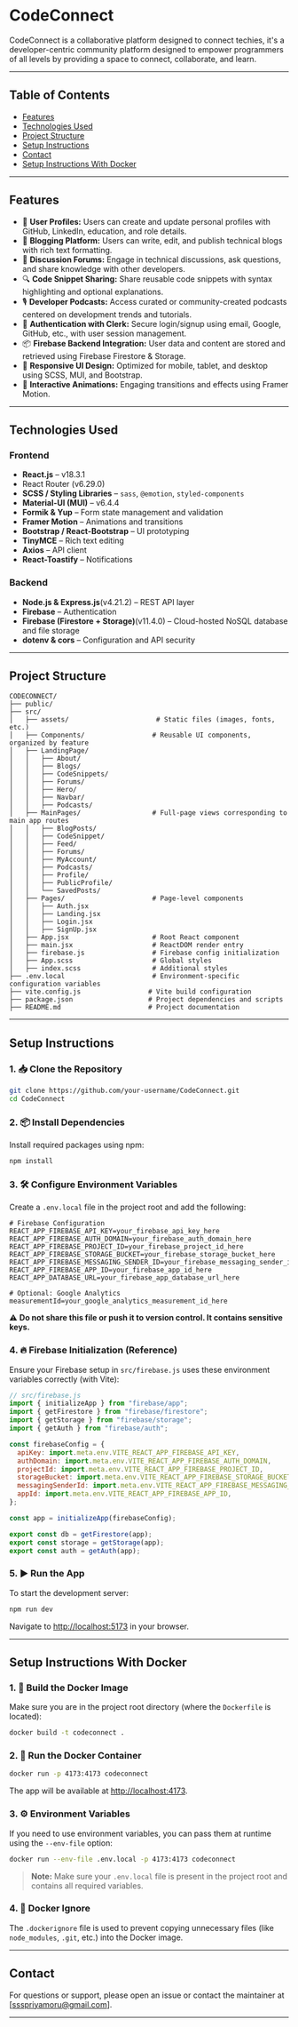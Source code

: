 # CodeConnect

CodeConnect is a collaborative platform designed to connect techies, it's a developer-centric community platform designed to empower programmers of all levels by providing a space to connect, collaborate, and learn.

---

## Table of Contents

- [Features](#features)
- [Technologies Used](#technologies-used)
- [Project Structure](#project-structure)
- [Setup Instructions](#setup-instructions)
- [Contact](#contact)
- [Setup Instructions With Docker](#setup-instructions-with-docker)

---

## Features

- 👤 **User Profiles:** Users can create and update personal profiles with GitHub, LinkedIn, education, and role details.
- 📝 **Blogging Platform:** Users can write, edit, and publish technical blogs with rich text formatting.
- 💬 **Discussion Forums:** Engage in technical discussions, ask questions, and share knowledge with other developers.
- 🔍 **Code Snippet Sharing:** Share reusable code snippets with syntax highlighting and optional explanations.
- 🎙️ **Developer Podcasts:** Access curated or community-created podcasts centered on development trends and tutorials.
- 🔐 **Authentication with Clerk:** Secure login/signup using email, Google, GitHub, etc., with user session management.
- 📦 **Firebase Backend Integration:** User data and content are stored and retrieved using Firebase Firestore & Storage.
- 📲 **Responsive UI Design:** Optimized for mobile, tablet, and desktop using SCSS, MUI, and Bootstrap.
- 🌈 **Interactive Animations:** Engaging transitions and effects using Framer Motion.

---

## Technologies Used

### Frontend
- **React.js** – v18.3.1
- React Router (v6.29.0)
- **SCSS / Styling Libraries** – `sass`, `@emotion`, `styled-components`
- **Material-UI (MUI)** – v6.4.4
- **Formik & Yup** – Form state management and validation
- **Framer Motion** – Animations and transitions
- **Bootstrap / React-Bootstrap** – UI prototyping
- **TinyMCE** – Rich text editing
- **Axios** – API client
- **React-Toastify** – Notifications

### Backend
- **Node.js & Express.js**(v4.21.2) – REST API layer
- **Firebase** – Authentication
- **Firebase (Firestore + Storage)**(v11.4.0) – Cloud-hosted NoSQL database and file storage
- **dotenv & cors** – Configuration and API security

---

## Project Structure

```
CODECONNECT/
├── public/
├── src/
│   ├── assets/                      # Static files (images, fonts, etc.)
│   ├── Components/                 # Reusable UI components, organized by feature
│   ├── LandingPage/
│   │   ├── About/
│   │   ├── Blogs/
│   │   ├── CodeSnippets/
│   │   ├── Forums/
│   │   ├── Hero/
│   │   ├── Navbar/
│   │   ├── Podcasts/
│   ├── MainPages/                  # Full-page views corresponding to main app routes
│   │   ├── BlogPosts/
│   │   ├── CodeSnippet/
│   │   ├── Feed/
│   │   ├── Forums/
│   │   ├── MyAccount/
│   │   ├── Podcasts/
│   │   ├── Profile/
│   │   ├── PublicProfile/
│   │   └── SavedPosts/
│   ├── Pages/                      # Page-level components
│   │   ├── Auth.jsx
│   │   ├── Landing.jsx
│   │   ├── Login.jsx
│   │   ├── SignUp.jsx
│   ├── App.jsx                     # Root React component
│   ├── main.jsx                    # ReactDOM render entry
│   ├── firebase.js                 # Firebase config initialization
│   ├── App.scss                    # Global styles
│   ├── index.scss                  # Additional styles
├── .env.local                      # Environment-specific configuration variables
├── vite.config.js                 # Vite build configuration
├── package.json                   # Project dependencies and scripts
├── README.md                      # Project documentation

```


---

## Setup Instructions

### 1. 📥 Clone the Repository

```bash
git clone https://github.com/your-username/CodeConnect.git
cd CodeConnect
```

### 2. 📦 Install Dependencies

Install required packages using npm:

```bash
npm install
```

### 3. 🛠️ Configure Environment Variables

Create a `.env.local` file in the project root and add the following:

```env
# Firebase Configuration
REACT_APP_FIREBASE_API_KEY=your_firebase_api_key_here
REACT_APP_FIREBASE_AUTH_DOMAIN=your_firebase_auth_domain_here
REACT_APP_FIREBASE_PROJECT_ID=your_firebase_project_id_here
REACT_APP_FIREBASE_STORAGE_BUCKET=your_firebase_storage_bucket_here
REACT_APP_FIREBASE_MESSAGING_SENDER_ID=your_firebase_messaging_sender_id_here
REACT_APP_FIREBASE_APP_ID=your_firebase_app_id_here
REACT_APP_DATABASE_URL=your_firebase_app_database_url_here

# Optional: Google Analytics
measurementId=your_google_analytics_measurement_id_here
```

⚠️ **Do not share this file or push it to version control. It contains sensitive keys.**

### 4. 🔥 Firebase Initialization (Reference)

Ensure your Firebase setup in `src/firebase.js` uses these environment variables correctly (with Vite):

```javascript
// src/firebase.js
import { initializeApp } from "firebase/app";
import { getFirestore } from "firebase/firestore";
import { getStorage } from "firebase/storage";
import { getAuth } from "firebase/auth";

const firebaseConfig = {
  apiKey: import.meta.env.VITE_REACT_APP_FIREBASE_API_KEY,
  authDomain: import.meta.env.VITE_REACT_APP_FIREBASE_AUTH_DOMAIN,
  projectId: import.meta.env.VITE_REACT_APP_FIREBASE_PROJECT_ID,
  storageBucket: import.meta.env.VITE_REACT_APP_FIREBASE_STORAGE_BUCKET,
  messagingSenderId: import.meta.env.VITE_REACT_APP_FIREBASE_MESSAGING_SENDER_ID,
  appId: import.meta.env.VITE_REACT_APP_FIREBASE_APP_ID,
};

const app = initializeApp(firebaseConfig);

export const db = getFirestore(app);
export const storage = getStorage(app);
export const auth = getAuth(app);
```

### 5. ▶️ Run the App

To start the development server:

```bash
npm run dev
```

Navigate to [http://localhost:5173](http://localhost:5173) in your browser.

---

## Setup Instructions With Docker

### 1. 🐳 Build the Docker Image

Make sure you are in the project root directory (where the `Dockerfile` is located):

```bash
docker build -t codeconnect .
```

### 2. 🚀 Run the Docker Container

```bash
docker run -p 4173:4173 codeconnect
```

The app will be available at [http://localhost:4173](http://localhost:4173).

### 3. ⚙️ Environment Variables

If you need to use environment variables, you can pass them at runtime using the `--env-file` option:

```bash
docker run --env-file .env.local -p 4173:4173 codeconnect
```

> **Note:** Make sure your `.env.local` file is present in the project root and contains all required variables.

### 4. 🧹 Docker Ignore

The `.dockerignore` file is used to prevent copying unnecessary files (like `node_modules`, `.git`, etc.) into the Docker image.

---

## Contact

For questions or support, please open an issue or contact the maintainer at [ssspriyamoru@gmail.com].

---
